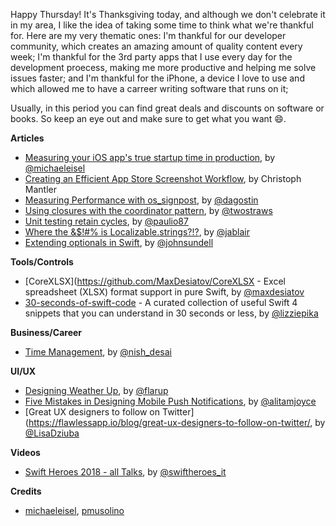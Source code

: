 Happy Thursday! It's Thanksgiving today, and although we don't celebrate it in my area, I like the idea of taking some time to think what we're thankful for. Here are my very thematic ones: I'm thankful for our developer community, which creates an amazing amount of quality content every week; I'm thankful for the 3rd party apps that I use every day for the development proecess, making me more productive and helping me solve issues faster; and I'm thankful for the iPhone, a device I love to use and which allowed me to have a carreer writing software that runs on it; 

Usually, in this period you can find great deals and discounts on software or books. So keep an eye out and make sure to get what you want 😄. 

**Articles**

* [Measuring your iOS app's true startup time in production](https://medium.com/@michael.eisel/measuring-your-ios-apps-pre-main-time-in-the-wild-98197f3d95b4), by [@michaeleisel](https://twitter.com/michaeleisel)
* [Creating an Efficient App Store Screenshot Workflow](https://pspdfkit.com/blog/2018/creating-an-efficient-app-store-screenshot-workflow/), by Christoph Mantler
* [Measuring Performance with os_signpost](https://agostini.tech/2018/11/19/measuring-performance-with-os_signpost/), by [@dagostin](https://twitter.com/dagostin)
* [Using closures with the coordinator pattern](https://www.hackingwithswift.com/articles/132/using-closures-with-the-coordinator-pattern), by [@twostraws](https://twitter.com/twostraws)
* [Unit testing retain cycles](https://paul-samuels.com/blog/2018/11/20/unit-testing-retain-cycles/), by [@paulio87](https://twitter.com/paulio87)
* [Where the &$!#% is Localizable.strings?!?](https://martiancraft.com/blog/2018/11/where-is-localizable-string/), by [@jablair](https://twitter.com/jablair)
* [Extending optionals in Swift](https://www.swiftbysundell.com/posts/extending-optionals-in-swift), by [@johnsundell](https://twitter.com/johnsundell)

**Tools/Controls**

* [CoreXLSX](https://github.com/MaxDesiatov/CoreXLSX - Excel spreadsheet (XLSX) format support in pure Swift, by [@maxdesiatov](https://twitter.com/maxdesiatov)
* [30-seconds-of-swift-code](https://github.com/elizabethsiegle/30-seconds-of-swift-code) - A curated collection of useful Swift 4 snippets that you can understand in 30 seconds or less, by [@lizziepika](https://twitter.com/lizziepika)

**Business/Career**

* [Time Management](https://pspdfkit.com/blog/2018/time-management/), by [@nish_desai](https://twitter.com/nish_desai)

**UI/UX**

* [Designing Weather Up](https://blog.prototypr.io/designing-weather-up-cf248e47b5d8), by [@flarup](https://twitter.com/flarup)
* [Five Mistakes in Designing Mobile Push Notifications](https://www.nngroup.com/articles/push-notification/), by [@alitamjoyce](https://twitter.com/alitamjoyce)
* [Great UX designers to follow on Twitter](https://flawlessapp.io/blog/great-ux-designers-to-follow-on-twitter/, by [@LisaDziuba](https://twitter.com/LisaDziuba)

**Videos**

* [Swift Heroes 2018 - all Talks](https://www.youtube.com/playlist?list=PLfCiO1zYKkASAdaBB92r6Ii6tdU8TJN-_), by [@swiftheroes_it](https://twitter.com/swiftheroes_it)

**Credits**

* [michaeleisel](https://github.com/michaeleisel), [pmusolino](https://github.com/pmusolino)
